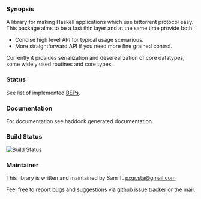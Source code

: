 ### Synopsis

A library for making Haskell applications which use bittorrent
protocol easy. This package aims to be a fast thin layer and at the
same time provide both:

* Concise high level API for typical usage scenarious.
* More straightforward API if you need more fine grained control.

Currently it provides serialization and deserealization of core
datatypes, some widely used routines and core types.

### Status

See list of implemented [BEPs](BEP.md).

### Documentation

For documentation see haddock generated documentation.

### Build Status

[![Build Status][1]][2]

[1]: https://travis-ci.org/pxqr/bittorrent.png
[2]: https://travis-ci.org/pxqr/bittorrent


### Maintainer

This library is written and maintained by Sam T. <pxqr.sta@gmail.com>

Feel free to report bugs and suggestions via
[github issue tracker][issues] or the mail.

[issues]:      https://github.com/pxqr/bittorrent/issues/new
